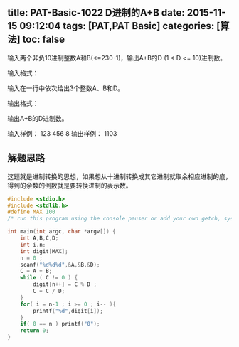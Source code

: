 title: PAT-Basic-1022 D进制的A+B
date: 2015-11-15 09:12:04
tags: [PAT,PAT Basic]
categories: [算法]
toc: false
---
输入两个非负10进制整数A和B(<=230-1)，输出A+B的D (1 < D <= 10)进制数。

输入格式：

输入在一行中依次给出3个整数A、B和D。

输出格式：

输出A+B的D进制数。

输入样例：
123 456 8
输出样例：
1103
## 解题思路

这题就是进制转换的思想，如果想从十进制转换成其它进制就取余相应进制的底，得到的余数的倒数就是要转换进制的表示数。
```c
#include <stdio.h>
#include <stdlib.h>
#define MAX 100
/* run this program using the console pauser or add your own getch, system("pause") or input loop */

int main(int argc, char *argv[]) {
    int A,B,C,D;
    int i,n;
    int digit[MAX];
    n = 0 ;
    scanf("%d%d%d",&A,&B,&D);
    C = A + B;
    while ( C != 0 ) {
        digit[n++] = C % D ;
        C = C / D;
    }
    for( i = n-1 ; i >= 0 ; i-- ){
        printf("%d",digit[i]);
    } 
    if( 0 == n ) printf("0");
    return 0;
}
```
